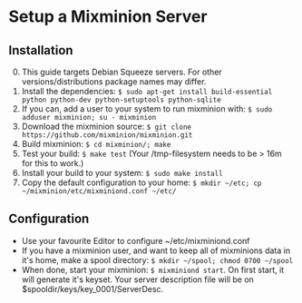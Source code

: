 # Setup a Mixminion Server

## Installation

0. This guide targets Debian Squeeze servers. For other versions/distributions package names may differ.
1. Install the dependencies: `$ sudo apt-get install build-essential python python-dev python-setuptools python-sqlite`
1. If you can, add a user to your system to run mixminion with: `$ sudo adduser mixminion; su - mixminion`
2. Download the mixminion source: `$ git clone https://github.com/mixminion/mixminion.git`
3. Build mixminion: `$ cd mixminion/; make`
4. Test your build: `$ make test` (Your /tmp-filesystem needs to be > 16m for this to work.)
5. Install your build to your system: `$ sudo make install`
6. Copy the default configuration to your home: `$ mkdir ~/etc; cp ~/mixminion/etc/mixminiond.conf ~/etc/`

## Configuration

* Use your favourite Editor to configure ~/etc/mixminiond.conf
* If you have a mixminion user, and want to keep all of mixminions data in it's home, make a spool directory: `$ mkdir ~/spool; chmod 0700 ~/spool`
* When done, start your mixminion: `$ mixminiond start`. On first start, it will generate it's keyset. Your server description file will be on $spooldir/keys/key_0001/ServerDesc.
